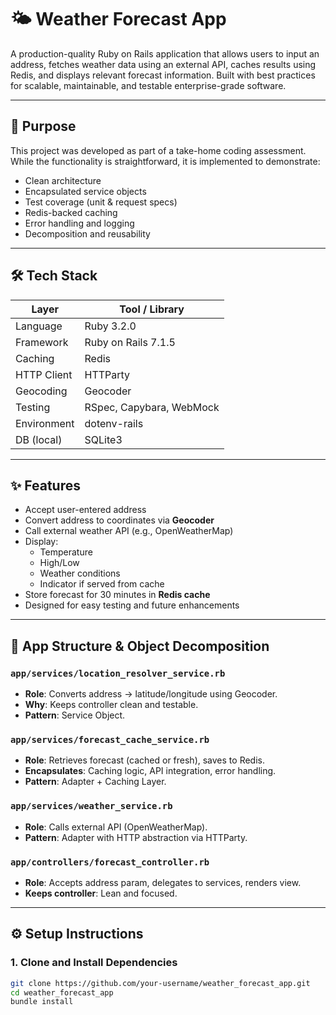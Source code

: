 # 🌤️ Weather Forecast App

A production-quality Ruby on Rails application that allows users to input an address, fetches weather data using an external API, caches results using Redis, and displays relevant forecast information. Built with best practices for scalable, maintainable, and testable enterprise-grade software.

---

## 📌 Purpose

This project was developed as part of a take-home coding assessment. While the functionality is straightforward, it is implemented to demonstrate:
- Clean architecture
- Encapsulated service objects
- Test coverage (unit & request specs)
- Redis-backed caching
- Error handling and logging
- Decomposition and reusability

---

## 🛠️ Tech Stack

| Layer        | Tool / Library          |
|--------------|--------------------------|
| Language     | Ruby 3.2.0               |
| Framework    | Ruby on Rails 7.1.5      |
| Caching      | Redis                    |
| HTTP Client  | HTTParty                 |
| Geocoding    | Geocoder                 |
| Testing      | RSpec, Capybara, WebMock |
| Environment  | dotenv-rails             |
| DB (local)   | SQLite3                  |

---

## ✨ Features

- Accept user-entered address
- Convert address to coordinates via **Geocoder**
- Call external weather API (e.g., OpenWeatherMap)
- Display:
  - Temperature
  - High/Low
  - Weather conditions
  - Indicator if served from cache
- Store forecast for 30 minutes in **Redis cache**
- Designed for easy testing and future enhancements

---

## 🧱 App Structure & Object Decomposition

### `app/services/location_resolver_service.rb`
- **Role**: Converts address → latitude/longitude using Geocoder.
- **Why**: Keeps controller clean and testable.
- **Pattern**: Service Object.

### `app/services/forecast_cache_service.rb`
- **Role**: Retrieves forecast (cached or fresh), saves to Redis.
- **Encapsulates**: Caching logic, API integration, error handling.
- **Pattern**: Adapter + Caching Layer.

### `app/services/weather_service.rb`
- **Role**: Calls external API (OpenWeatherMap).
- **Pattern**: Adapter with HTTP abstraction via HTTParty.

### `app/controllers/forecast_controller.rb`
- **Role**: Accepts address param, delegates to services, renders view.
- **Keeps controller**: Lean and focused.

---

## ⚙️ Setup Instructions

### 1. Clone and Install Dependencies

```bash
git clone https://github.com/your-username/weather_forecast_app.git
cd weather_forecast_app
bundle install
